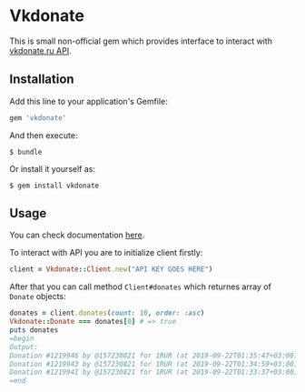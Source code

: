 # Vkdonate

This is small non-official gem which provides interface to interact with [vkdonate.ru API](https://vkdonate.ru/help#api).

## Installation

Add this line to your application's Gemfile:

```ruby
gem 'vkdonate'
```

And then execute:

    $ bundle

Or install it yourself as:

    $ gem install vkdonate

## Usage

You can check documentation [here](https://www.rubydoc.info/gems/vkdonate/).

To interact with API you are to initialize client firstly:

```ruby
client = Vkdonate::Client.new("API KEY GOES HERE")
```

After that you can call method `Client#donates` which returnes array of `Donate` objects:

```ruby
donates = client.donates(count: 10, order: :asc)
Vkdonate::Donate === donates[0] # => true
puts donates
=begin
Output:
Donation #1219946 by @157230821 for 1RUR (at 2019-09-22T01:35:47+03:00)
Donation #1219943 by @157230821 for 1RUR (at 2019-09-22T01:34:59+03:00)
Donation #1219941 by @157230821 for 1RUR (at 2019-09-22T01:33:37+03:00)
=end
```
